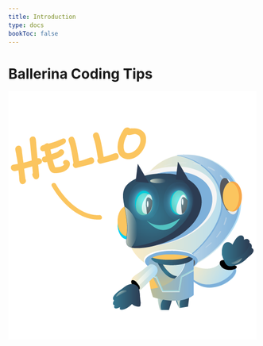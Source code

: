 ```yaml
---
title: Introduction
type: docs
bookToc: false
---
```


# Ballerina Coding Tips

<div class="mascot mascot-small">
  <img src="/images/mascot/welcome.png" alt="mascot" />
</div>
